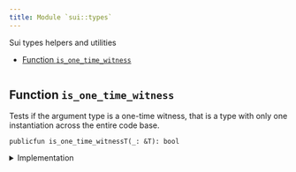 ```yaml
---
title: Module `sui::types`
---
```


Sui types helpers and utilities


-  [Function `is_one_time_witness`](#sui_types_is_one_time_witness)


<pre><code></code></pre>



<a name="sui_types_is_one_time_witness"></a>

## Function `is_one_time_witness`

Tests if the argument type is a one-time witness, that is a type with only one instantiation
across the entire code base.


<pre><code>publicfun is_one_time_witnessT(_: &T): bool
</code></pre>



<details>
<summary>Implementation</summary>


<pre><code><b>public</b> <b>native</b> <b>fun</b> <a href="sui/types.md#sui_types_is_one_time_witness">is_one_time_witness</a>&lt;T: drop&gt;(_: &T): bool;
</code></pre>



</details>
